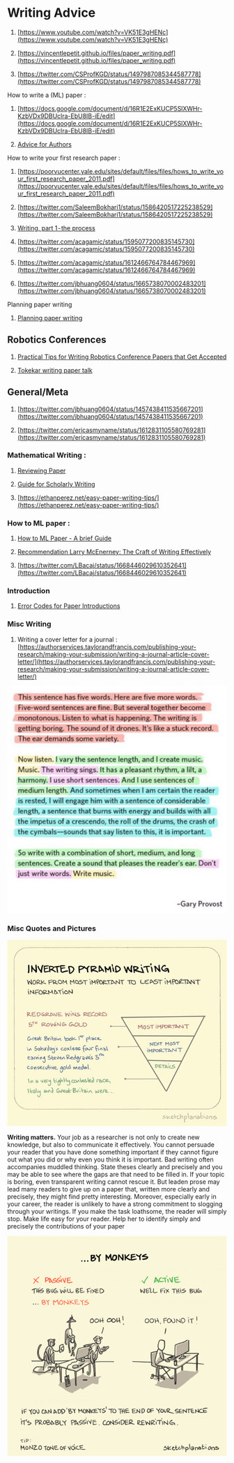 # Writing Advice

1. [https://www.youtube.com/watch?v=VK51E3gHENc](https://www.youtube.com/watch?v=VK51E3gHENc)

2. [https://vincentlepetit.github.io/files/paper_writing.pdf](https://vincentlepetit.github.io/files/paper_writing.pdf)

3. [https://twitter.com/CSProfKGD/status/1497987085344587778](https://twitter.com/CSProfKGD/status/1497987085344587778)

How to write a (ML) paper : 

1. [https://docs.google.com/document/d/16R1E2ExKUCP5SlXWHr-KzbVDx9DBUclra-EbU8IB-iE/edit](https://docs.google.com/document/d/16R1E2ExKUCP5SlXWHr-KzbVDx9DBUclra-EbU8IB-iE/edit)

2. [Advice for Authors](https://bounded-regret.ghost.io/advice-for-authors/)

How to write your first research paper : 

1. [https://poorvucenter.yale.edu/sites/default/files/files/hows_to_write_your_first_research_paper_2011.pdf](https://poorvucenter.yale.edu/sites/default/files/files/hows_to_write_your_first_research_paper_2011.pdf)

2. [https://twitter.com/SaleemBokhari1/status/1586420517225238529](https://twitter.com/SaleemBokhari1/status/1586420517225238529)

3. [Writing, part 1 - the process](https://medium.com/@marcotcr/writing-part-1-the-process-6bb92cb522eb)

4. [https://twitter.com/acagamic/status/1595077200835145730](https://twitter.com/acagamic/status/1595077200835145730)

5. [https://twitter.com/acagamic/status/1612466764784467969](https://twitter.com/acagamic/status/1612466764784467969)

6. [https://twitter.com/jbhuang0604/status/1665738070002483201](https://twitter.com/jbhuang0604/status/1665738070002483201)

Planning paper writing 

1. [Planning paper writing](https://deviparikh.medium.com/planning-paper-writing-553f497e8839)

## Robotics Conferences

1. [Practical Tips for Writing Robotics Conference Papers that Get Accepted](https://michaelmilford.com/practical-tips-for-writing-robotics-conference-papers-that-get-accepted/)

2. [Tokekar writing paper talk](http://tokekar.com/docs/Tokekar-WritingPapers-Talk.pdf)

## General/Meta

1. [https://twitter.com/jbhuang0604/status/1457438411535667201](https://twitter.com/jbhuang0604/status/1457438411535667201)

2. [https://twitter.com/ericasmyname/status/1612831105580769281](https://twitter.com/ericasmyname/status/1612831105580769281)

### Mathematical Writing : 

1. [Reviewing Paper](https://jmlr.csail.mit.edu/reviewing-papers/knuth_mathematical_writing.pdf)

2. [Guide for Scholarly Writing](https://shomir.net/scholarly_writing.html)

3. [https://ethanperez.net/easy-paper-writing-tips/](https://ethanperez.net/easy-paper-writing-tips/)

### How to ML paper :

1. [How to ML Paper - A brief Guide](https://docs.google.com/document/d/16R1E2ExKUCP5SlXWHr-KzbVDx9DBUclra-EbU8IB-iE/edit#heading=h.16t67gkeu9dx)

2. [Recommendation Larry McEnerney: The Craft of Writing Effectively](https://www.organizingcreativity.com/2022/06/recommendation-larry-mcenerney-the-craft-of-writing-effectively/)

3. [https://twitter.com/LBacaj/status/1668446029610352641](https://twitter.com/LBacaj/status/1668446029610352641)

### Introduction

1. [Error Codes for Paper Introductions](https://gameweld.medium.com/error-codes-for-paper-introductions-8deb0d6825c2)

### Misc Writing

1. Writing a cover letter for a journal : [https://authorservices.taylorandfrancis.com/publishing-your-research/making-your-submission/writing-a-journal-article-cover-letter/](https://authorservices.taylorandfrancis.com/publishing-your-research/making-your-submission/writing-a-journal-article-cover-letter/)

![Untitled](Untitled.png)

### Misc Quotes and Pictures

![Untitled](Untitled1.png)

**Writing matters.**
Your job as a researcher is not only to create new knowledge, but also to communicate it effectively. You cannot persuade your reader that you have done something important if they cannot figure out what you did or why even you think it is important. Bad writing often accompanies muddled thinking. State theses clearly and precisely and you may be able to see where the gaps are that need to be filled in. If your topic is boring, even transparent writing cannot rescue it. But leaden prose may lead many readers to give up on a paper that, written more clearly and precisely, they might find pretty interesting. Moreover, especially early in your career, the reader is unlikely to have a strong commitment to slogging through your writings. If you make the task loathsome, the reader will simply stop. Make life easy for your reader. Help her to identify simply and precisely the contributions of your paper

![Untitled](Untitled2.png)
